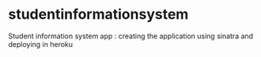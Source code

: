 # studentinformationsystem
Student information system app : creating the application using sinatra and deploying in heroku
